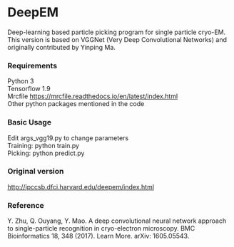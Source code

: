 # DeepEM
Deep-learning based particle picking program for single particle cryo-EM.  
This version is based on VGGNet (Very Deep Convolutional Networks) and originally contributed by Yinping Ma.

### Requirements
Python 3  
Tensorflow 1.9  
Mrcfile https://mrcfile.readthedocs.io/en/latest/index.html  
Other python packages mentioned in the code

### Basic Usage
Edit args_vgg19.py to change parameters  
Training: python train.py  
Picking: python predict.py  

### Original version
http://ipccsb.dfci.harvard.edu/deepem/index.html

### Reference
Y. Zhu, Q. Ouyang, Y. Mao. A deep convolutional neural network approach to single-particle recognition in cryo-electron microscopy. BMC Bioinformatics 18, 348 (2017). Learn More. arXiv: 1605.05543.

